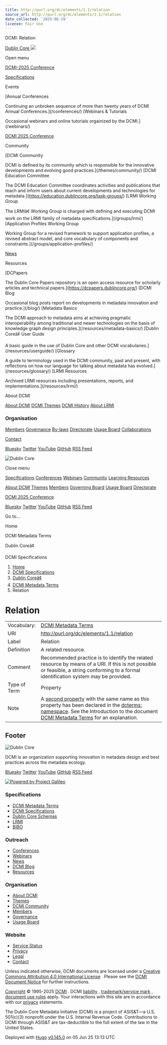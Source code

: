 ```yaml
---
title: http://purl.org/dc/elements/1.1/relation
source_url: http://purl.org/dc/elements/1.1/relation
date_collected: '2025-06-19'
license: Fair Use
---
```


DCMI: Relation



[Dublin Core
![](/images/dcmi_logo_v802.svg)](/)

Open menu

[DCMI-2025 Conference](https://www.dublincore.org/conferences/2025/)

[Specifications](/specifications/)

Events

[Annual Conferences

Continuing an unbroken sequence of more than twenty years of
DCMI Annual Conferences.](/conferences/)
[Webinars & Tutorials

Occasional webinars and online tutorials orgainized by the DCMI.](/webinars/)

[DCMI 2025 Conference](/conferences/2025/)

Community

[DCMI Community

DCMI is defined by its community which is responsible for the
innovative developments and evolving good practices.](/themes/community/)
[DCMI Education Committee

The DCMI Education Committee coordinates activities and
publications that teach and inform users about current
developments and technologies for metadata.](https://education.dublincore.org/task-groups/)
[LRMI Working Group

The LRMIâ¢ Working Group is charged with defining and executing
DCMI work on the LRMI family of metadata specifications.](/groups/lrmi/)
[Application Profiles Working Group

Working Group for a revised framework to support application
profiles, a revised abstract model, and core vocabulary of
components and constraints.](/groups/application-profiles/)

[News](/news/)

Resources

[DCPapers

The Dublin Core Papers repository is an open access resource for
scholarly articles and technical papers.](https://dcpapers.dublincore.org/)
[DCMI Blog

Occasional blog posts report on developments in metadata
innovation and practice.](/blog/)
[Metadata Basics

The DCMI approach to metadata aims at achieving pragmatic
interoperability among traditional and newer technologies on the
basis of knowledge graph design principles.](/resources/metadata-basics/)
[Dublin Coreâ¢ User Guide

A basic guide in the use of Dublin Core and other DCMI
vocabularies.](/resources/userguide/)
[Glossary

A guide to terminology used in the DCMI community, past and
present, with reflections on how our language for talking about
metadata has evolved.](/resources/glossary/)
[LRMI Resources

Archived LRMI resources including presentations, reports, and
implementations.](/resources/lrmi/)

About DCMI

[About DCMI](/about/)
[DCMI Themes](/themes/)
[DCMI History](/about/history/)
[About LRMI](/about/lrmi/)

### Organisation

[Members](/members/)
[Governance](/groups/governing-board/)
[By-laws](/about/bylaws/)
[Directorate](/about/executive/)
[Usage Board](/groups/usage-board/)
[Collaborations](/collaborations/)

[Contact](/about/contact/)

[Bluesky](https://bsky.app/profile/dublincore.org)
[Twitter](https://x.com/dublincore)
[YouTube](https://www.youtube.com/c/DublinCore)
[GitHub](https://github.com/dcmi)
[RSS Feed](https://www.dublincore.org/index.xml)

![Dublin Core](/images/dcmi_logo_v802.svg)

Close menu

[Specifications](/specifications/)
[Conferences](/conferences/)
[Webinars](/webinars/)
[Community](/themes/community/)
[Learning Resources](/resources/)

[About DCMI](/about/)
[Themes](/themes/)
[Members](/members/)
[Governing Board](/groups/governing-board/)
[Usage Board](/groups/usage-board/)
[Directorate](/directorate/)

[DCMI 2025 Conference](/conferences/2025/)

[Bluesky](https://bsky.app/profile/dublincore.org)
[Twitter](https://x.com/dublincore)
[YouTube](https://www.youtube.com/c/DublinCore)
[GitHub](https://github.com/dcmi)
[RSS Feed](https://www.dublincore.org/index.xml)

Go to...

Home

DCMI Metadata Terms

Dublin Coreâ¢

DCMI Specifications

1. [Home](/)
2. [DCMI Specifications](https://www.dublincore.org/specifications/)
3. [Dublin Coreâ¢](https://www.dublincore.org/specifications/dublin-core/)
4. [DCMI Metadata Terms](https://www.dublincore.org/specifications/dublin-core/dcmi-terms/)
5. Relation

# Relation

|  |  |
| --- | --- |
| Vocabulary: | [DCMI Metadata Terms](/specifications/dublin-core/dcmi-terms/) |
| URI | http://purl.org/dc/elements/1.1/relation |
| Label | Relation |
| Definition | A related resource. |
| Comment | Recommended practice is to identify the related resource by means of a URI. If this is not possible or feasible, a string conforming to a formal identification system may be provided. |
| Type of Term | Property |
| Note | A [second property](/specifications/dublin-core/dcmi-terms/#http://purl.org/dc/terms/relation) with the same name as this property has been declared in the [dcterms: namespace](http://purl.org/dc/terms/). See the Introduction to the document [DCMI Metadata Terms](/specifications/dublin-core/dcmi-terms/) for an explanation. |

## Footer

![Dublin Core](/images/dcmi_logo_v802.svg)

DCMI is an organization supporting innovation in metadata design and
best practices across the metadata ecology.

[Bluesky](https://bsky.app/profile/dublincore.org)
[Twitter](https://x.com/dublincore)
[YouTube](https://www.youtube.com/c/DublinCore)
[GitHub](https://github.com/dcmi)
[RSS Feed](https://www.dublincore.org/index.xml)

[![Powered by Project Galileo](/images/logos/galileo_logo.png)](https://www.cloudflare.com/galileo/)

### Specifications

* [DCMI Metadata Terms](/specifications/dublin-core/dcmi-terms/)
* [DCMI Specifications](/specifications/dublin-core/)
* [Dublin Core Schemas](/schemas/)
* [LRMI](/specifications/lrmi/)
* [BIBO](/specifications/bibo/)

### Outreach

* [Conferences](/conferences/)
* [Webinars](/webinars/)
* [News](/news/)
* [DCMI Blog](/blog/)
* [Resources](/resources/)

### Organisation

* [About DCMI](/about/)
* [Themes](/themes/)
* [DCMI Community](/themes/community/)
* [Members](/members/)
* [Governance](/groups/governing-board/)
* [Usage Board](/groups/usage-board/)

### Website

* [Service Status](https://status.dublincore.org/)
* [Privacy](/about/privacy/)
* [Legal](/about/copyright/)
* [Contact](/about/contact/)

Unless indicated otherwise, DCMI documents are licensed under a
[Creative Commons Attribution 4.0 International License](https://creativecommons.org/licenses/by/4.0/)
. Please see the
[DCMI Document Notice](/about/copyright/#documentnotice)
for further instructions.

[Copyright](/about/copyright/#copyright)
©
1995-2025
[DCMI](/)
. DCMI
[liability](/about/copyright/#liability)
,
[trademark/service mark](/about/copyright/#trademark)
,
[document use rules](/about/copyright/#documentnotice)
apply. Your interactions with this site are in accordance with our
[privacy](/about/privacy/)
statements.

The Dublin Core Metadata Initiative (DCMI) is a project of
ASIS&T—a U.S. 501(c)(3) nonprofit under the U.S. Internal
Revenue Code. Contributions to DCMI through ASIS&T are
tax-deductible to the full extent of the law in the United States.

Deployed with
[Hugo](https://gohugo.io/)
[v0.145.0](https://github.com/gohugoio/hugo/releases/tag/v0.145.0)
on
05 Jun 25 13:13 UTC
